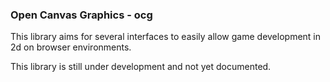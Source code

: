 ### Open Canvas Graphics - ocg

This library aims for several interfaces to easily allow game development in 2d on browser environments.

This library is still under development and not yet documented.
